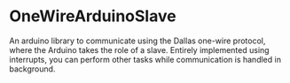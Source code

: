# OneWireArduinoSlave
An arduino library to communicate using the Dallas one-wire protocol, where the Arduino takes the role of a slave. Entirely implemented using interrupts, you can perform other tasks while communication is handled in background.
